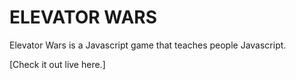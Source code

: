 # ELEVATOR WARS

Elevator Wars is a Javascript game that teaches people Javascript.

[Check it out live here.]
